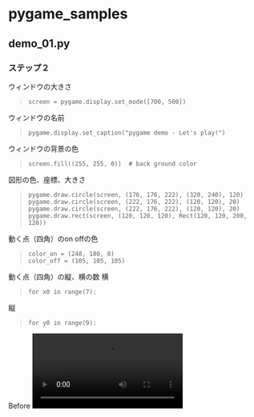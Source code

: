 # pygame_samples
## demo_01.py

### ステップ２
 ウィンドウの大きさ
>~~~
>screen = pygame.display.set_mode([700, 500])
>~~~

ウィンドウの名前
>~~~
>pygame.display.set_caption("pygame demo - Let's play!")
>~~~

ウィンドウの背景の色
>~~~
> screen.fill((255, 255, 0))  # back ground color
>~~~

図形の色、座標、大きさ
>~~~
>pygame.draw.circle(screen, (176, 176, 222), (320, 240), 120)
>pygame.draw.circle(screen, (222, 176, 222), (120, 120), 20)
>pygame.draw.circle(screen, (222, 176, 222), (120, 120), 20)
>pygame.draw.rect(screen, (120, 120, 120), Rect(120, 120, 200, 120))
>~~~

動く点（四角）のon offの色
>~~~
>color_on = (248, 180, 0)
>color_off = (105, 105, 105)
>~~~

動く点（四角）の縦、横の数
横
>~~~
> for x0 in range(7):
>~~~
縦
>~~~
>for y0 in range(9):
>~~~

Before
<video controls src="レコーディング 2025-03-01 212609.mp4" title="Title"></video>

